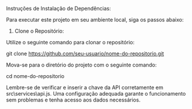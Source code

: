 Instruções de Instalação de Dependências:

Para executar este projeto em seu ambiente local, siga os passos abaixo:

1. Clone o Repositório:

Utilize o seguinte comando para clonar o repositório:

git clone https://github.com/seu-usuario/nome-do-repositorio.git

Mova-se para o diretório do projeto com o seguinte comando:

cd nome-do-repositorio


Lembre-se de verificar e inserir a chave da API corretamente em src\services\api.js. Uma configuração adequada garante o funcionamento sem problemas e tenha acesso aos dados necessários. 
